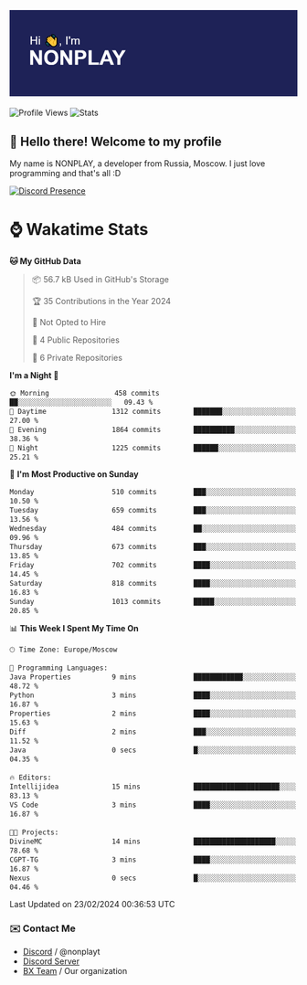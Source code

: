 ![Discord Presence](./header.png)
<br></br>
![Profile Views](https://komarev.com/ghpvc/?username=NONPLAYT&color=blue&style=for-the-badge)
![Stats](https://img.shields.io/badge/0%25-OPTIMIZED-orange?style=for-the-badge)


## :wave: Hello there! Welcome to my profile

My name is NONPLAY, a developer from Russia, Moscow. I just love programming and that's all :D

[![Discord Presence](https://lanyard.cnrad.dev/api/597087584090587177?showDisplayName=true)](https://discord.com/users/597087584090587177) 

# ⌚ Wakatime Stats

<!--START_SECTION:waka-->
**🐱 My GitHub Data** 

> 📦 56.7 kB Used in GitHub's Storage 
 > 
> 🏆 35 Contributions in the Year 2024
 > 
> 🚫 Not Opted to Hire
 > 
> 📜 4 Public Repositories 
 > 
> 🔑 6 Private Repositories 
 > 
**I'm a Night 🦉** 

```text
🌞 Morning                458 commits         ██░░░░░░░░░░░░░░░░░░░░░░░   09.43 % 
🌆 Daytime                1312 commits        ███████░░░░░░░░░░░░░░░░░░   27.00 % 
🌃 Evening                1864 commits        ██████████░░░░░░░░░░░░░░░   38.36 % 
🌙 Night                  1225 commits        ██████░░░░░░░░░░░░░░░░░░░   25.21 % 
```
📅 **I'm Most Productive on Sunday** 

```text
Monday                   510 commits         ███░░░░░░░░░░░░░░░░░░░░░░   10.50 % 
Tuesday                  659 commits         ███░░░░░░░░░░░░░░░░░░░░░░   13.56 % 
Wednesday                484 commits         ██░░░░░░░░░░░░░░░░░░░░░░░   09.96 % 
Thursday                 673 commits         ███░░░░░░░░░░░░░░░░░░░░░░   13.85 % 
Friday                   702 commits         ████░░░░░░░░░░░░░░░░░░░░░   14.45 % 
Saturday                 818 commits         ████░░░░░░░░░░░░░░░░░░░░░   16.83 % 
Sunday                   1013 commits        █████░░░░░░░░░░░░░░░░░░░░   20.85 % 
```


📊 **This Week I Spent My Time On** 

```text
🕑︎ Time Zone: Europe/Moscow

💬 Programming Languages: 
Java Properties          9 mins              ████████████░░░░░░░░░░░░░   48.72 % 
Python                   3 mins              ████░░░░░░░░░░░░░░░░░░░░░   16.87 % 
Properties               2 mins              ████░░░░░░░░░░░░░░░░░░░░░   15.63 % 
Diff                     2 mins              ███░░░░░░░░░░░░░░░░░░░░░░   11.52 % 
Java                     0 secs              █░░░░░░░░░░░░░░░░░░░░░░░░   04.35 % 

🔥 Editors: 
Intellijidea             15 mins             █████████████████████░░░░   83.13 % 
VS Code                  3 mins              ████░░░░░░░░░░░░░░░░░░░░░   16.87 % 

🐱‍💻 Projects: 
DivineMC                 14 mins             ████████████████████░░░░░   78.68 % 
CGPT-TG                  3 mins              ████░░░░░░░░░░░░░░░░░░░░░   16.87 % 
Nexus                    0 secs              █░░░░░░░░░░░░░░░░░░░░░░░░   04.46 % 
```


 Last Updated on 23/02/2024 00:36:53 UTC
<!--END_SECTION:waka-->

### ✉️ Contact Me

- [Discord](https://discord.com/users/597087584090587177) / @nonplayt
- [Discord Server](https://discord.gg/p7cxhw7E2M)
- [BX Team](https://github.com/BX-Team) / Our organization
